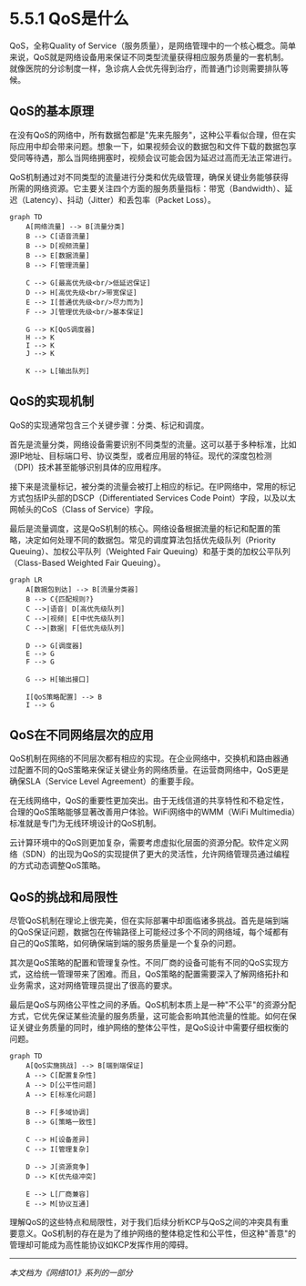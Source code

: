 # 5.5.1 QoS是什么

QoS，全称Quality of Service（服务质量），是网络管理中的一个核心概念。简单来说，QoS就是网络设备用来保证不同类型流量获得相应服务质量的一套机制。就像医院的分诊制度一样，急诊病人会优先得到治疗，而普通门诊则需要排队等候。

## QoS的基本原理

在没有QoS的网络中，所有数据包都是"先来先服务"，这种公平看似合理，但在实际应用中却会带来问题。想象一下，如果视频会议的数据包和文件下载的数据包享受同等待遇，那么当网络拥塞时，视频会议可能会因为延迟过高而无法正常进行。

QoS机制通过对不同类型的流量进行分类和优先级管理，确保关键业务能够获得所需的网络资源。它主要关注四个方面的服务质量指标：带宽（Bandwidth）、延迟（Latency）、抖动（Jitter）和丢包率（Packet Loss）。

```mermaid
graph TD
    A[网络流量] --> B[流量分类]
    B --> C[语音流量]
    B --> D[视频流量]
    B --> E[数据流量]
    B --> F[管理流量]
    
    C --> G[最高优先级<br/>低延迟保证]
    D --> H[高优先级<br/>带宽保证]
    E --> I[普通优先级<br/>尽力而为]
    F --> J[管理优先级<br/>基本保证]
    
    G --> K[QoS调度器]
    H --> K
    I --> K
    J --> K
    
    K --> L[输出队列]
```

## QoS的实现机制

QoS的实现通常包含三个关键步骤：分类、标记和调度。

首先是流量分类，网络设备需要识别不同类型的流量。这可以基于多种标准，比如源IP地址、目标端口号、协议类型，或者应用层的特征。现代的深度包检测（DPI）技术甚至能够识别具体的应用程序。

接下来是流量标记，被分类的流量会被打上相应的标记。在IP网络中，常用的标记方式包括IP头部的DSCP（Differentiated Services Code Point）字段，以及以太网帧头的CoS（Class of Service）字段。

最后是流量调度，这是QoS机制的核心。网络设备根据流量的标记和配置的策略，决定如何处理不同的数据包。常见的调度算法包括优先级队列（Priority Queuing）、加权公平队列（Weighted Fair Queuing）和基于类的加权公平队列（Class-Based Weighted Fair Queuing）。

```mermaid
graph LR
    A[数据包到达] --> B[流量分类器]
    B --> C{匹配规则?}
    C -->|语音| D[高优先级队列]
    C -->|视频| E[中优先级队列]
    C -->|数据| F[低优先级队列]
    
    D --> G[调度器]
    E --> G
    F --> G
    
    G --> H[输出接口]
    
    I[QoS策略配置] --> B
    I --> G
```

## QoS在不同网络层次的应用

QoS机制在网络的不同层次都有相应的实现。在企业网络中，交换机和路由器通过配置不同的QoS策略来保证关键业务的网络质量。在运营商网络中，QoS更是确保SLA（Service Level Agreement）的重要手段。

在无线网络中，QoS的重要性更加突出。由于无线信道的共享特性和不稳定性，合理的QoS策略能够显著改善用户体验。WiFi网络中的WMM（WiFi Multimedia）标准就是专门为无线环境设计的QoS机制。

云计算环境中的QoS则更加复杂，需要考虑虚拟化层面的资源分配。软件定义网络（SDN）的出现为QoS的实现提供了更大的灵活性，允许网络管理员通过编程的方式动态调整QoS策略。

## QoS的挑战和局限性

尽管QoS机制在理论上很完美，但在实际部署中却面临诸多挑战。首先是端到端的QoS保证问题，数据包在传输路径上可能经过多个不同的网络域，每个域都有自己的QoS策略，如何确保端到端的服务质量是一个复杂的问题。

其次是QoS策略的配置和管理复杂性。不同厂商的设备可能有不同的QoS实现方式，这给统一管理带来了困难。而且，QoS策略的配置需要深入了解网络拓扑和业务需求，这对网络管理员提出了很高的要求。

最后是QoS与网络公平性之间的矛盾。QoS机制本质上是一种"不公平"的资源分配方式，它优先保证某些流量的服务质量，这可能会影响其他流量的性能。如何在保证关键业务质量的同时，维护网络的整体公平性，是QoS设计中需要仔细权衡的问题。

```mermaid
graph TD
    A[QoS实施挑战] --> B[端到端保证]
    A --> C[配置复杂性]
    A --> D[公平性问题]
    A --> E[标准化问题]
    
    B --> F[多域协调]
    B --> G[策略一致性]
    
    C --> H[设备差异]
    C --> I[管理复杂]
    
    D --> J[资源竞争]
    D --> K[优先级冲突]
    
    E --> L[厂商兼容]
    E --> M[协议互通]
```

理解QoS的这些特点和局限性，对于我们后续分析KCP与QoS之间的冲突具有重要意义。QoS机制的存在是为了维护网络的整体稳定性和公平性，但这种"善意"的管理却可能成为高性能协议如KCP发挥作用的障碍。

---

*本文档为《网络101》系列的一部分*
